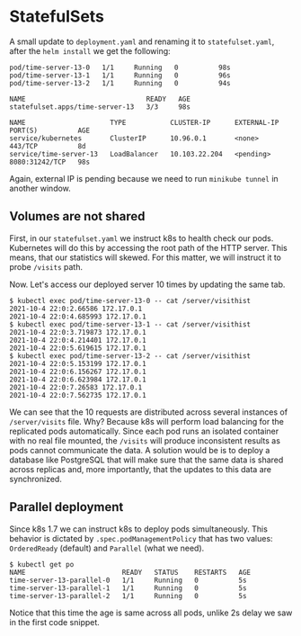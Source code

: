 # StatefulSets

A small update to `deployment.yaml` and renaming it to `statefulset.yaml`, after the `helm install` we get the following:

```
pod/time-server-13-0   1/1     Running   0          98s
pod/time-server-13-1   1/1     Running   0          96s
pod/time-server-13-2   1/1     Running   0          94s

NAME                              READY   AGE
statefulset.apps/time-server-13   3/3     98s

NAME                     TYPE           CLUSTER-IP      EXTERNAL-IP   PORT(S)          AGE
service/kubernetes       ClusterIP      10.96.0.1       <none>        443/TCP          8d
service/time-server-13   LoadBalancer   10.103.22.204   <pending>     8080:31242/TCP   98s

```

Again, external IP is pending because we need to run `minikube tunnel` in another window.

## Volumes are not shared

First, in our `statefulset.yaml` we instruct k8s to health check our pods. Kubernetes will do this by accessing the root path of the HTTP server. This means, that our statistics will skewed. For this matter, we will instruct it to probe `/visits` path.

Now. Let's access our deployed server 10 times by updating the same tab.
```
$ kubectl exec pod/time-server-13-0 -- cat /server/visithist
2021-10-4 22:0:2.66586 172.17.0.1
2021-10-4 22:0:4.685993 172.17.0.1
$ kubectl exec pod/time-server-13-1 -- cat /server/visithist
2021-10-4 22:0:3.719873 172.17.0.1
2021-10-4 22:0:4.214401 172.17.0.1
2021-10-4 22:0:5.619615 172.17.0.1
$ kubectl exec pod/time-server-13-2 -- cat /server/visithist
2021-10-4 22:0:5.153199 172.17.0.1
2021-10-4 22:0:6.156267 172.17.0.1
2021-10-4 22:0:6.623984 172.17.0.1
2021-10-4 22:0:7.26583 172.17.0.1
2021-10-4 22:0:7.562735 172.17.0.1
```

We can see that the 10 requests are distributed across several instances of `/server/visits` file. Why? Because k8s will perform load balancing for the replicated pods automatically. Since each pod runs an isolated container with no real file mounted, the `/visits` will produce inconsistent results as pods cannot communicate the data. A solution would be is to deploy a database like PostgreSQL that will make sure that the same data is shared across replicas and, more importantly, that the updates to this data are synchronized.

## Parallel deployment

Since k8s 1.7 we can instruct k8s to deploy pods simultaneously. This behavior is dictated by `.spec.podManagementPolicy` that has two values: `OrderedReady` (default) and `Parallel` (what we need).

```
$ kubectl get po
NAME                        READY   STATUS    RESTARTS   AGE
time-server-13-parallel-0   1/1     Running   0          5s
time-server-13-parallel-1   1/1     Running   0          5s
time-server-13-parallel-2   1/1     Running   0          5s
```

Notice that this time the age is same across all pods, unlike 2s delay we saw in the first code snippet.
